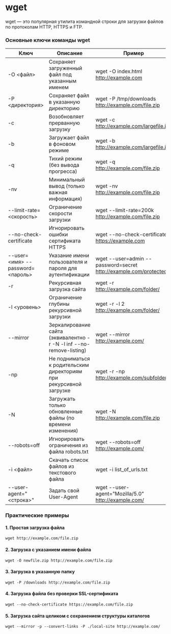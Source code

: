 # **wget**

wget — это популярная утилита командной строки для загрузки файлов по протоколам HTTP, HTTPS и FTP.

### **Основные ключи команды wget**

|**Ключ**|**Описание**|**Пример**|
|---|---|---|
|-O <файл>|Сохраняет загруженный файл под указанным именем|wget -O index.html http://example.com|
|-P <директория>|Сохраняет файл в указанную директорию|wget -P /tmp/downloads http://example.com/file.zip|
|-c|Возобновляет прерванную загрузку|wget -c http://example.com/largefile.iso|
|-b|Загружает файл в фоновом режиме|wget -b http://example.com/largefile.iso|
|-q|Тихий режим (без вывода прогресса)|wget -q http://example.com/file.zip|
|-nv|Минимальный вывод (только важная информация)|wget -nv http://example.com/file.zip|
|--limit-rate=<скорость>|Ограничение скорости загрузки|wget --limit-rate=200k http://example.com/file.zip|
|--no-check-certificate|Игнорировать ошибки сертификата HTTPS|wget --no-check-certificate https://example.com|
|--user=<имя> --password=<пароль>|Указание имени пользователя и пароля для аутентификации|wget --user=admin --password=secret http://example.com/protected|
|-r|Рекурсивная загрузка сайта|wget -r http://example.com/folder/|
|-l <уровень>|Ограничение глубины рекурсивной загрузки|wget -r -l 2 http://example.com/folder/|
|--mirror|Зеркалирование сайта (эквивалентно -r -N -l inf --no-remove-listing)|wget --mirror http://example.com/|
|-np|Не подниматься к родительским директориям при рекурсивной загрузке|wget -r -np http://example.com/subfolder/|
|-N|Загружать только обновленные файлы (по времени изменения)|wget -N http://example.com/file.zip|
|--robots=off|Игнорировать ограничения из файла robots.txt|wget --robots=off http://example.com/|
|-i <файл>|Скачать список файлов из текстового файла|wget -i list_of_urls.txt|
|--user-agent="<строка>"|Задать свой User-Agent|wget --user-agent="Mozilla/5.0" http://example.com/|

### **Практические примеры**

#### **1. Простая загрузка файла**
```
wget http://example.com/file.zip
```

#### **2. Загрузка с указанием имени файла**
```
wget -O newfile.zip http://example.com/file.zip
```

#### **3. Загрузка в указанную папку**
```
wget -P /downloads http://example.com/file.zip
```

#### **4. Загрузка файла без проверки SSL-сертификата**
```
wget --no-check-certificate https://example.com/file.zip
```

#### **5. Загрузка сайта целиком с сохранением структуры каталогов**
```
wget --mirror -p --convert-links -P ./local-site http://example.com/
```
